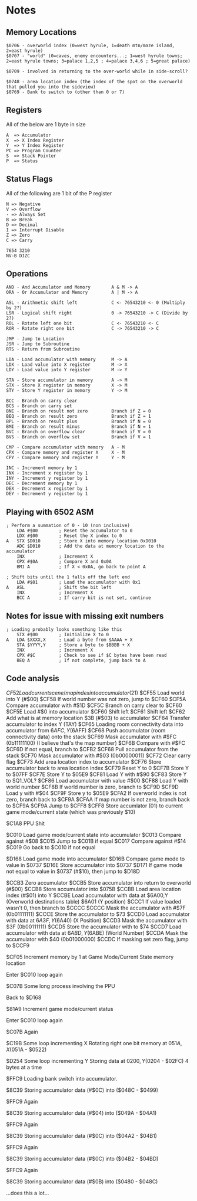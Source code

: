 # Notes

## Memory Locations

    $0706 - overworld index (0=west hyrule, 1=death mtn/maze island, 2=east hyrule)
    $0707 - "world" (0=caves, enemy encounters...; 1=west hyrule towns; 2=east hyrule towns; 3=palace 1,2,5 ; 4=palace 3,4,6 ; 5=great palace)

    $0709 - involved in returning to the over-world while in side-scroll?

    $0748 - area location index (the index of the spot on the overworld that pulled you into the sideview)
    $0769 - Bank to switch to (other than 0 or 7)

## Registers

All of the below are 1 byte in size

    A  => Accumulator
    X  => X Index Register
    Y  => Y Index Register
    PC => Program Counter
    S  => Stack Pointer
    P  => Status

## Status Flags

All of the following are 1 bit of the P register

    N => Negative
    V => Overflow
    - => Always Set
    B => Break
    D => Decimal
    I => Interrupt Disable
    Z => Zero
    C => Carry

    7654 3210
    NV-B DIZC

## Operations

    AND - And Accumulator and Memory        A & M -> A
    ORA - Or Accumulator and Memory         A | M -> A

    ASL - Arithmetic shift left             C <- 76543210 <- 0 (Multiply by 2?)
    LSR - Logical shift right               0 -> 76543210 -> C (Divide by 2?)
    ROL - Rotate left one bit               C <- 76543210 <- C
    ROR - Rotate right one bit              C -> 76543210 -> C

    JMP - Jump to Location              
    JSR - Jump to Subroutine            
    RTS - Return from Subroutine

    LDA - Load accumulator with memory      M -> A
    LDX - Load value into X register        M -> X
    LDY - Load value into Y register        M -> Y

    STA - Store accumulator in memory       A -> M
    STX - Store X register in memory        X -> M
    STY - Store Y register in memory        Y -> M

    BCC - Branch on carry clear
    BCS - Branch on carry set
    BNE - Branch on result not zero         Branch if Z = 0
    BEQ - Branch on result zero             Branch if Z = 1
    BPL - Branch on result plus             Branch if N = 0
    BMI - Branch on result minus            Branch if N = 1
    BVC - Branch on overflow clear          Branch if V = 0
    BVS - Branch on overflow set            Branch if V = 1

    CMP - Compare accumulator with memory   A - M
    CPX - Compare memory and register X     X - M
    CPY - Compare memory and register Y     Y - M

    INC - Increment memory by 1
    INX - Increment x register by 1
    INY - Increment y register by 1
    DEC - Decrement memory by 1
    DEX - Decrement x register by 1
    DEY - Decrement y register by 1

## Playing with 6502 ASM
    ; Perform a summation of 0 - 10 (non inclusive)
        LDA #$00        ; Reset the accumulator to 0
        LDX #$00        ; Reset the X index to 0
    A   STX $D010       ; Store X into memory location 0xD010
        ADC $D010       ; Add the data at memory location to the accumulator
        INX             ; Increment X
        CPX #$0A        ; Compare X and 0x0A
        BMI A           ; If X < 0x0A, go back to point A

    ; Shift bits until the 1 falls off the left end
        LDA #$01        ; Load the accumulator with 0x1
    A   ASL             ; Shift the bit left
        INX             ; Increment X
        BCC A           ; If carry bit is not set, continue

## Notes for issue with missing exit numbers

    ; Loading probably looks something like this
        STX #$00        ; Initialize X to 0
    A   LDA $XXXX,X     ; Load a byte from $AAAA + X
        STA $YYYY,Y     ; Store a byte to $BBBB + X
        INX             ; Increment X
        CPX #$C         ; Check to see if $C bytes have been read
        BEQ A           ; If not complete, jump back to A

## Code analysis

$CF52 Load current scene/map index into accumulator ($21)
$CF55 Load world into Y (#$00)
$CF58 If world number was not zero, jump to $CF60
$CF5A Compare accumulator with #$1D
$CF5C Branch on carry clear to $CF60
$CF5E Load #$0 into accumulator
$CF60 Shift left
$CF61 Shift left
$CF62 Add what is at memory location $3B (#$03) to accumulator
$CF64 Transfer accumulator to index Y (TAY)
$CF65 Loading room connectivity data into accumulator from $6AFC,Y ($6AFF)
$CF68 Push accumulator (room connectivity data) onto the stack
$CF69 Mask accumulator with #$FC (0b11111100) (I believe that's the map number)
$CF6B Compare with #$FC
$CF6D If not equal, branch to $CFB2
$CF68 Pull accumulator from the stack
$CF70 Mask accumulator with #$03 (0b00000011)
$CF72 Clear carry flag
$CF73 Add area location index to accumulator
$CF76 Store accumulator back to area location index
$CF79 Reset Y to 0
$CF7B Store Y to $07FF
$CF7E Store Y to $05E9
$CF81 Load Y with #$90
$CF83 Store Y to SQ1_VOL?
$CF86 Load accumulator with value #$00
$CF88 Load Y with world number
$CF8B If world number is zero, branch to $CF9D
$CF9D Load y with #$04
$CF9F Store y to $05E9
$CFA2 If overworld index is not zero, branch back to $CF9A
$CFAA If map number is not zero, branch back to $CF9A
$CF9A Jump to $CFF8
$CFF8 Store accumlator (01) to current game mode/current state (which was previously $10)

$C1A8 PPU Shit

$C010 Load game mode/current state into accumulator
$C013 Compare against #$08
$C015 Jump to $C01B if equal
$C017 Compare against #$14
$C019 Go back to $C010 if not equal

$D168 Load game mode into accumulator
$D16B Compare game mode to value in $0737
$D16E Store accumulator into $0737
$D171 If game mode not equal to value in $0737 (#$10), then jump to $D18D

$CCB3 Zero accumulator
$CCB5 Store accumulator into return to overworld (#$00)
$CCB8 Store accumulator into $075B
$CCBB Load area location index (#$01) into Y
$CCBE Load accumulator with data at $6A00,Y (Overworld destinations table) $6A01 (Y position)
$CCC1 If value loaded wasn't 0, then branch to $CCCC
$CCCC Mask the accumulator with #$7F (0b01111111)
$CCCE Store the accumulator to $73
$CCD0 Load accumulator with data at $6A3F,Y ($6A40) (X Position)
$CCD3 Mask the accumulator with $3F (0b00111111)
$CCD5 Store the accumulator with to $74
$CCD7 Load accumulator with data at $6ABD,Y ($6ABE) (World Number)
$CCDA Mask the accumulator with $40 (0b01000000)
$CCDC If masking set zero flag, jump to $CCF9

$CF05 Increment memory by 1 at Game Mode/Current State memory location

Enter $C010 loop again

$C07B Some long process involving the PPU

Back to $D168

$81A9 Increment game mode/current status

Enter $C010 loop again

$C07B Again

$C19B Some loop incrementing X
    Rotating right one bit memory at $051A,X ($051A - $0522)

$D254 Some loop incrementing Y
    Storing data at $0200,Y ($0204 - $02FC) 4 bytes at a time

$FFC9 Loading bank switch into accumulator.

$8C39 Storing accumulator data (#$0C) into ($048C - $0499)

$FFC9 Again

$8C39 Storing accumulator data (#$04) into ($049A - $04A1)

$FFC9 Again

$8C39 Storing accumulator data (#$0C) into ($04A2 - $04B1)

$FFC9 Again

$8C39 Storing accumulator data (#$0C) into ($04B2 - $04BD)

$FFC9 Again

$8C39 Storing accumulator data (#$0B) into ($0480 - $048C)


...does this a lot...

